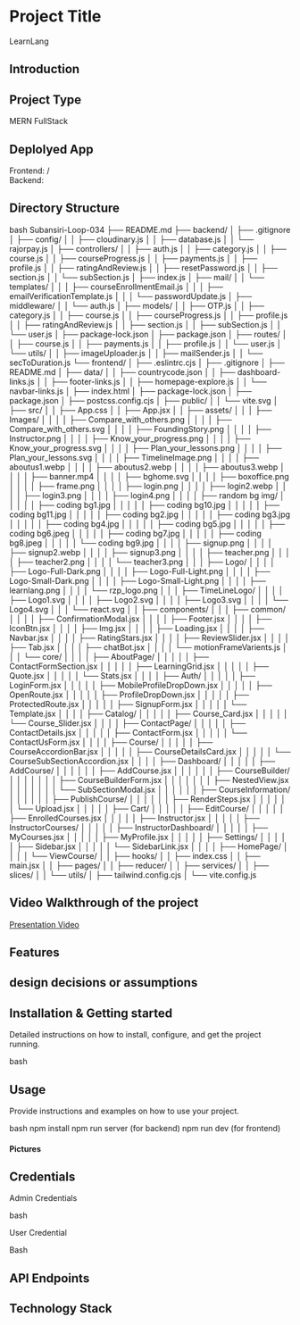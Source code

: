 # Project Title

LearnLang

## Introduction

## Project Type

MERN FullStack

## Deplolyed App

Frontend: / <br>
Backend: 

## Directory Structure

bash
Subansiri-Loop-034
├── README.md
├── backend/
│   ├── .gitignore
│   ├── config/
│   │   ├── cloudinary.js
│   │   ├── database.js
│   │   └── rajorpay.js
│   ├── controllers/
│   │   ├── auth.js
│   │   ├── category.js
│   │   ├── course.js
│   │   ├── courseProgress.js
│   │   ├── payments.js
│   │   ├── profile.js
│   │   ├── ratingAndReview.js
│   │   ├── resetPassword.js
│   │   ├── section.js
│   │   └── subSection.js
│   ├── index.js
│   ├── mail/
│   │   └── templates/
│   │   │   ├── courseEnrollmentEmail.js
│   │   │   ├── emailVerificationTemplate.js
│   │   │   └── passwordUpdate.js
│   ├── middleware/
│   │   └── auth.js
│   ├── models/
│   │   ├── OTP.js
│   │   ├── category.js
│   │   ├── course.js
│   │   ├── courseProgress.js
│   │   ├── profile.js
│   │   ├── ratingAndReview.js
│   │   ├── section.js
│   │   ├── subSection.js
│   │   └── user.js
│   ├── package-lock.json
│   ├── package.json
│   ├── routes/
│   │   ├── course.js
│   │   ├── payments.js
│   │   ├── profile.js
│   │   └── user.js
│   └── utils/
│   │   ├── imageUploader.js
│   │   ├── mailSender.js
│   │   └── secToDuration.js
└── frontend/
│   ├── .eslintrc.cjs
│   ├── .gitignore
│   ├── README.md
│   ├── data/
│   │   ├── countrycode.json
│   │   ├── dashboard-links.js
│   │   ├── footer-links.js
│   │   ├── homepage-explore.js
│   │   └── navbar-links.js
│   ├── index.html
│   ├── package-lock.json
│   ├── package.json
│   ├── postcss.config.cjs
│   ├── public/
│   │   └── vite.svg
│   ├── src/
│   │   ├── App.css
│   │   ├── App.jsx
│   │   ├── assets/
│   │   │   ├── Images/
│   │   │   │   ├── Compare_with_others.png
│   │   │   │   ├── Compare_with_others.svg
│   │   │   │   ├── FoundingStory.png
│   │   │   │   ├── Instructor.png
│   │   │   │   ├── Know_your_progress.png
│   │   │   │   ├── Know_your_progress.svg
│   │   │   │   ├── Plan_your_lessons.png
│   │   │   │   ├── Plan_your_lessons.svg
│   │   │   │   ├── TimelineImage.png
│   │   │   │   ├── aboutus1.webp
│   │   │   │   ├── aboutus2.webp
│   │   │   │   ├── aboutus3.webp
│   │   │   │   ├── banner.mp4
│   │   │   │   ├── bghome.svg
│   │   │   │   ├── boxoffice.png
│   │   │   │   ├── frame.png
│   │   │   │   ├── login.png
│   │   │   │   ├── login2.webp
│   │   │   │   ├── login3.png
│   │   │   │   ├── login4.png
│   │   │   │   ├── random bg img/
│   │   │   │   │   ├── coding bg1.jpg
│   │   │   │   │   ├── coding bg10.jpg
│   │   │   │   │   ├── coding bg11.jpg
│   │   │   │   │   ├── coding bg2.jpg
│   │   │   │   │   ├── coding bg3.jpg
│   │   │   │   │   ├── coding bg4.jpg
│   │   │   │   │   ├── coding bg5.jpg
│   │   │   │   │   ├── coding bg6.jpeg
│   │   │   │   │   ├── coding bg7.jpg
│   │   │   │   │   ├── coding bg8.jpeg
│   │   │   │   │   └── coding bg9.jpg
│   │   │   │   ├── signup.png
│   │   │   │   ├── signup2.webp
│   │   │   │   ├── signup3.png
│   │   │   │   ├── teacher.png
│   │   │   │   ├── teacher2.png
│   │   │   │   └── teacher3.png
│   │   │   ├── Logo/
│   │   │   │   ├── Logo-Full-Dark.png
│   │   │   │   ├── Logo-Full-Light.png
│   │   │   │   ├── Logo-Small-Dark.png
│   │   │   │   ├── Logo-Small-Light.png
│   │   │   │   ├── learnlang.png
│   │   │   │   └── rzp_logo.png
│   │   │   ├── TimeLineLogo/
│   │   │   │   ├── Logo1.svg
│   │   │   │   ├── Logo2.svg
│   │   │   │   ├── Logo3.svg
│   │   │   │   └── Logo4.svg
│   │   │   └── react.svg
│   │   ├── components/
│   │   │   ├── common/
│   │   │   │   ├── ConfirmationModal.jsx
│   │   │   │   ├── Footer.jsx
│   │   │   │   ├── IconBtn.jsx
│   │   │   │   ├── Img.jsx
│   │   │   │   ├── Loading.jsx
│   │   │   │   ├── Navbar.jsx
│   │   │   │   ├── RatingStars.jsx
│   │   │   │   ├── ReviewSlider.jsx
│   │   │   │   ├── Tab.jsx
│   │   │   │   ├── chatBot.jsx
│   │   │   │   └── motionFrameVarients.js
│   │   │   └── core/
│   │   │   │   ├── AboutPage/
│   │   │   │   │   ├── ContactFormSection.jsx
│   │   │   │   │   ├── LearningGrid.jsx
│   │   │   │   │   ├── Quote.jsx
│   │   │   │   │   └── Stats.jsx
│   │   │   │   ├── Auth/
│   │   │   │   │   ├── LoginForm.jsx
│   │   │   │   │   ├── MobileProfileDropDown.jsx
│   │   │   │   │   ├── OpenRoute.jsx
│   │   │   │   │   ├── ProfileDropDown.jsx
│   │   │   │   │   ├── ProtectedRoute.jsx
│   │   │   │   │   ├── SignupForm.jsx
│   │   │   │   │   └── Template.jsx
│   │   │   │   ├── Catalog/
│   │   │   │   │   ├── Course_Card.jsx
│   │   │   │   │   └── Course_Slider.jsx
│   │   │   │   ├── ContactPage/
│   │   │   │   │   ├── ContactDetails.jsx
│   │   │   │   │   ├── ContactForm.jsx
│   │   │   │   │   └── ContactUsForm.jsx
│   │   │   │   ├── Course/
│   │   │   │   │   ├── CourseAccordionBar.jsx
│   │   │   │   │   ├── CourseDetailsCard.jsx
│   │   │   │   │   └── CourseSubSectionAccordion.jsx
│   │   │   │   ├── Dashboard/
│   │   │   │   │   ├── AddCourse/
│   │   │   │   │   │   ├── AddCourse.jsx
│   │   │   │   │   │   ├── CourseBuilder/
│   │   │   │   │   │   │   ├── CourseBuilderForm.jsx
│   │   │   │   │   │   │   ├── NestedView.jsx
│   │   │   │   │   │   │   └── SubSectionModal.jsx
│   │   │   │   │   │   ├── CourseInformation/
│   │   │   │   │   │   ├── PublishCourse/
│   │   │   │   │   │   ├── RenderSteps.jsx
│   │   │   │   │   │   └── Upload.jsx
│   │   │   │   │   ├── Cart/
│   │   │   │   │   ├── EditCourse/
│   │   │   │   │   ├── EnrolledCourses.jsx
│   │   │   │   │   ├── Instructor.jsx
│   │   │   │   │   ├── InstructorCourses/
│   │   │   │   │   ├── InstructorDashboard/
│   │   │   │   │   ├── MyCourses.jsx
│   │   │   │   │   ├── MyProfile.jsx
│   │   │   │   │   ├── Settings/
│   │   │   │   │   ├── Sidebar.jsx
│   │   │   │   │   └── SidebarLink.jsx
│   │   │   │   ├── HomePage/
│   │   │   │   └── ViewCourse/
│   │   ├── hooks/
│   │   ├── index.css
│   │   ├── main.jsx
│   │   ├── pages/
│   │   ├── reducer/
│   │   ├── services/
│   │   ├── slices/
│   │   └── utils/
│   ├── tailwind.config.cjs
│   └── vite.config.js


## Video Walkthrough of the project
<a href="" target="_blank">Presentation Video</a>
## Features

## design decisions or assumptions

## Installation & Getting started

Detailed instructions on how to install, configure, and get the project running.

bash



## Usage

Provide instructions and examples on how to use your project.

bash
npm install
npm run server (for backend)
npm run dev (for frontend)


#### Pictures

## Credentials

Admin Credentials

bash



User Credential

Bash



## API Endpoints

## Technology Stack
